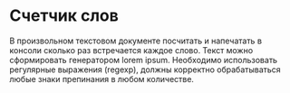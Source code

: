 # Счетчик слов

В произвольном текстовом документе посчитать и напечатать в консоли сколько раз встречается каждое слово. Текст можно сформировать генератором lorem ipsum. Необходимо использовать регулярные выражения (regexp), должны корректно обрабатываться любые знаки препинания в любом количестве.